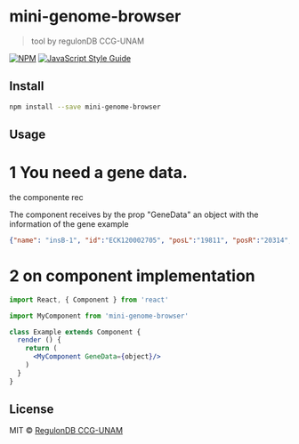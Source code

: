 # mini-genome-browser

> tool by regulonDB CCG-UNAM 

[![NPM](https://img.shields.io/npm/v/mini-genome-browser.svg)](https://www.npmjs.com/package/mini-genome-browser) [![JavaScript Style Guide](https://img.shields.io/badge/code_style-standard-brightgreen.svg)](https://standardjs.com)

## Install

```bash
npm install --save mini-genome-browser
```

## Usage

# 1 You need a gene data.
the componente rec

The component receives by the prop "GeneData" an object with the information of the gene
example
```json
{"name": "insB-1", "id":"ECK120002705", "posL":"19811", "posR":"20314", "strand":"reverse", "color":"noCode"},
```

# 2 on component implementation 

```jsx
import React, { Component } from 'react'

import MyComponent from 'mini-genome-browser'

class Example extends Component {
  render () {
    return (
      <MyComponent GeneData={object}/>
    )
  }
}
```

## License

MIT © [RegulonDB  CCG-UNAM](http://regulondb.ccg.unam.mx/)
